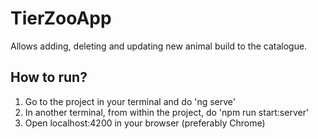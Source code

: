 # TierZooApp

Allows adding, deleting and updating new animal build to the catalogue.

## How to run?

1. Go to the project in your terminal and do 'ng serve'
2. In another terminal, from within the project, do 'npm run start:server'
3. Open localhost:4200 in your browser (preferably Chrome)
